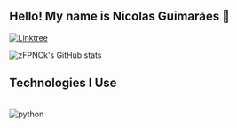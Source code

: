 
## Hello! My name is Nicolas Guimarães 👋

[![Linktree](https://img.shields.io/badge/linktree-39E09B?style=for-the-badge&logo=linktree&logoColor=white)](https://linktr.ee/zfpnck)

![zFPNCk's GitHub stats](https://github-readme-stats.vercel.app/api?username=zFPNCk&show_icons=true&theme=dark)

## Technologies I Use

<div style="display: inline_block"><br>
    <img align="center" alt="python" src="https://img.shields.io/badge/Python-14354C?style=for-the-badge&logo=python&logoColor=white">
</div>
